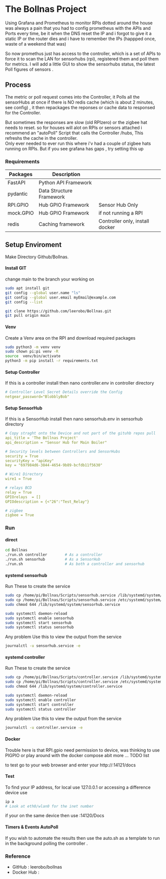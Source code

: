 # The Bollnas Project

Using Grafana and Prometheus to monitor RPIs dotted around the house was always a pain that you had to config prometheus with the APIs and Ports every time,  be it when the DNS reset the IP and i forgot to give it a static IP or the router dies and i have to remember the IPs (happped once,  waste of a weekend that was)

So now promethus just has access to the controller,  which is a set of APIs to force it to scan the LAN for sensorhubs (rpi),  registered them and poll them for metrics.  I will add a little GUI to show the sensorhubs status,  the latest Poll figures of sensors .


## Process
The metric or poll request comes into the Controller, it Polls all the sensorHubs at once if there is NO redis cache (which is about 2 minutes, see config) , it then repackages the reponses or cache data to responsed for the Controller.

But sometimes the responses are slow (old RPIzero) or the zigbee hat needs to reset. so for houses will alot on RPIs or sensors attached i recommend an "autoPoll" Script that calls the Controller /hubs,  This refreshs the cache in the controller.  
Only ever needed to ever run this where i'v had a couple of zigbee hats running on RPIs.  But if you see grafana has gaps , try setting this up

### Requirements
| Packages | Description | |
| ----------- | ----------- | -------------- |
| FastAPI | Python API Framework | |
| pydantic | Data Structure Framework | |
| RPI.GPIO | Hub GPIO Framework | Sensor Hub Only |
| mock.GPIO | Hub GPIO Framework | if not running a RPI |
| redis | Caching framework | Controller only, install docker |


## Setup Enviroment 

Make Directory Github/Bollnas.

#### Install GIT
change main to the branch your working on
``` bash
sudo apt install git
git config --global user.name "ls"
git config --global user.email myEmail@example.com
git config --list

git clone https://github.com/leerobo/Bollnas.git
git pull origin main
```

#### Venv
Create a Venv area on the RPI and download required packages
``` bash
sudo python3 -m venv venv
sudo chown pi:pi venv -R
source  venv/bin/activate
python3 -m pip install -r requirements.txt
```

#### Setup Controller
If this is a controller install then nano controller.env in controller directory

``` yml
# Controller Level Secret Details override the Config
netgear_password="BlobblyBob"
```

#### Setup SensorHub
If this is a SensorHub install then nano sensorhub.env in sensorhub directory

``` yml
# Copy straght onto the Device and not part of the gituhb repos pull
api_title = 'The Bollnas Project'
api_description = "Sensor Hub for Main Boiler"

# Security levels between Controllers and SensorHubs
security = True
securityKey = "apiKey"
key = "697984d6-3844-4654-9b89-bcfdb11f5630"

# Wire1 Directory 
wire1 = True

# relays BCD  
relay = True
GPIOrelays  = []
GPIOdescription = {<"26":"Test_Relay"}

# zigbee
zigbee = True
```

### Run 

#### direct

``` bash
cd Bollnas
./run.sh controller        # As a controller   
./run.sh sensorhub         # As a SensorHub
./run.sh                   # As both a controller and sensorhub
```

#### systemd sensorhub
Run These to create the service 
``` bash
sudo cp /home/pi/Bollnas/Scripts/sensorhub.service /lib/systemd/system/
sudo cp /home/pi/Bollnas/Scripts/sensorhub.service /etc/systemd/system/
sudo chmod 644 /lib/systemd/system/sensorhub.service

sudo systemctl daemon-reload
sudo systemctl enable sensorhub
sudo systemctl start sensorhub
sudo systemctl status sensorhub
``` 

Any problem Use this to view the output from the service
``` bash
journalctl -u sensorhub.service -e

```

#### systemd controller
Run These to create the service 
``` bash
sudo cp /home/pi/Bollnas/Scripts/controller.service /lib/systemd/system/
sudo cp /home/pi/Bollnas/Scripts/controller.service /etc/systemd/system/
sudo chmod 644 /lib/systemd/system/controller.service

sudo systemctl daemon-reload
sudo systemctl enable controller
sudo systemctl start controller
sudo systemctl status controller
``` 

Any problem Use this to view the output from the service
``` bash
journalctl -u controller.service -e

```

#### Docker
Trouble here is that RPI.gpio need permission to device,  was thinking to use
PIGPIO or play around with the docker compose abit more ... TODO list

to test go to your web browser and enter your http://<RPi ip>:14121/docs


#### Test
To find your IP address, for local use 127.0.0.1 or accessing a difference device use

``` bash
ip a
# Look at eth0/wlan0 for the inet number 
```

if your on the same device then use <ip>:14120/Docs 


#### Timers & Events AutoPoll 
If you wish to automate the results then use the auto.sh as a template to run in the background
polling the controller .  

### Reference
- GitHub : leerobo/bollnas
- Docker Hub :
